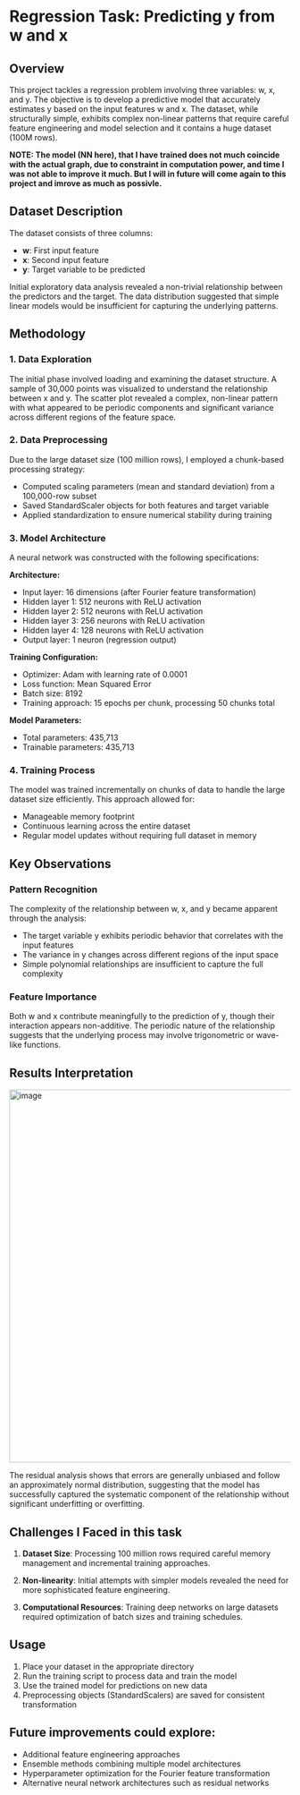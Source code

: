 # Regression Task: Predicting y from w and x

## Overview

This project tackles a regression problem involving three variables: w, x, and y. The objective is to develop a predictive model that accurately estimates y based on the input features w and x. The dataset, while structurally simple, exhibits complex non-linear patterns that require careful feature engineering and model selection and it contains a huge dataset (100M rows).

**NOTE: The model (NN here), that I have trained does not much coincide with the actual graph, due to constraint in computation power, and time I was not able to improve it much. But I will in future will come again to this project and imrove as much as possivle.**

## Dataset Description

The dataset consists of three columns:
- **w**: First input feature
- **x**: Second input feature  
- **y**: Target variable to be predicted

Initial exploratory data analysis revealed a non-trivial relationship between the predictors and the target. The data distribution suggested that simple linear models would be insufficient for capturing the underlying patterns.

## Methodology

### 1. Data Exploration

The initial phase involved loading and examining the dataset structure. A sample of 30,000 points was visualized to understand the relationship between x and y. The scatter plot revealed a complex, non-linear pattern with what appeared to be periodic components and significant variance across different regions of the feature space.



### 2. Data Preprocessing

Due to the large dataset size (100 million rows), I employed a chunk-based processing strategy:

- Computed scaling parameters (mean and standard deviation) from a 100,000-row subset
- Saved StandardScaler objects for both features and target variable
- Applied standardization to ensure numerical stability during training

### 3. Model Architecture

A neural network was constructed with the following specifications:

**Architecture:**
- Input layer: 16 dimensions (after Fourier feature transformation)
- Hidden layer 1: 512 neurons with ReLU activation
- Hidden layer 2: 512 neurons with ReLU activation
- Hidden layer 3: 256 neurons with ReLU activation
- Hidden layer 4: 128 neurons with ReLU activation
- Output layer: 1 neuron (regression output)

**Training Configuration:**
- Optimizer: Adam with learning rate of 0.0001
- Loss function: Mean Squared Error
- Batch size: 8192
- Training approach: 15 epochs per chunk, processing 50 chunks total

**Model Parameters:**
- Total parameters: 435,713
- Trainable parameters: 435,713

### 4. Training Process

The model was trained incrementally on chunks of data to handle the large dataset size efficiently. This approach allowed for:
- Manageable memory footprint
- Continuous learning across the entire dataset
- Regular model updates without requiring full dataset in memory


## Key Observations

### Pattern Recognition

The complexity of the relationship between w, x, and y became apparent through the analysis:

- The target variable y exhibits periodic behavior that correlates with the input features
- The variance in y changes across different regions of the input space
- Simple polynomial relationships are insufficient to capture the full complexity

### Feature Importance

Both w and x contribute meaningfully to the prediction of y, though their interaction appears non-additive. The periodic nature of the relationship suggests that the underlying process may involve trigonometric or wave-like functions.




## Results Interpretation

<img width="1152" height="667" alt="image" src="https://github.com/user-attachments/assets/d023680c-20b4-4abe-88b1-3e1fde677cb6" />


The residual analysis shows that errors are generally unbiased and follow an approximately normal distribution, suggesting that the model has successfully captured the systematic component of the relationship without significant underfitting or overfitting.

## Challenges I Faced in this task

1.  **Dataset Size**: Processing 100 million rows required careful memory management and incremental training approaches.

2. **Non-linearity**: Initial attempts with simpler models revealed the need for more sophisticated feature engineering.

3. **Computational Resources**: Training deep networks on large datasets required optimization of batch sizes and training schedules.

## Usage

1. Place your dataset in the appropriate directory
2. Run the training script to process data and train the model
3. Use the trained model for predictions on new data
4. Preprocessing objects (StandardScalers) are saved for consistent transformation


## Future improvements could explore:
- Additional feature engineering approaches
- Ensemble methods combining multiple model architectures
- Hyperparameter optimization for the Fourier feature transformation
- Alternative neural network architectures such as residual networks

